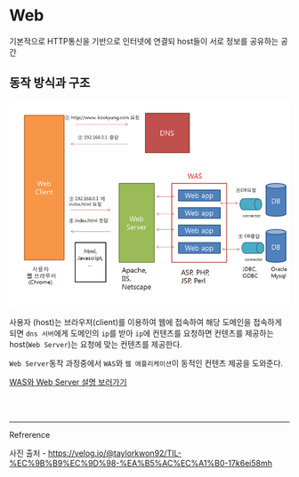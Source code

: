 # Web

기본적으로 HTTP통신을 기반으로 인터넷에 연결되 host들이 서로 정보를 공유하는 공간

## 동작 방식과 구조

![structure](/web/image/structure.png)

사용자 (host)는 브라우저(client)를 이용하여 웹에 접속하여 해당 도메인을 접속하게 되면 `dns 서버`에게 도메인의 `ip`를 받아 `ip`에 컨텐츠를 요청하면 컨텐츠를 제공하는 host(`Web Server`)는 요청에 맞는 컨텐츠를 제공한다.

`Web Server`동작 과정중에서 `WAS`와 `웹 애플리케이션`이 동적인 컨텐츠 제공을 도와준다.

[WAS와 Web Server 설명 보러가기](/web/WAS.md)

<br><br>

---

Refrerence

사진 출처 - https://velog.io/@taylorkwon92/TIL-%EC%9B%B9%EC%9D%98-%EA%B5%AC%EC%A1%B0-17k6ei58mh
